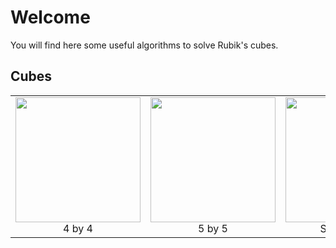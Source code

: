 # Welcome

You will find here some useful algorithms to solve Rubik's cubes.

## Cubes

<table>
    <tr>
        <td>
        <center>
        <a href="/cubes/4x4"><img src="/images/4x4.jpg" width="200" height="200" /></a>
        <div>4 by 4</div>
        </center>
        </td>
        <td>
        <center>
         <a href="/cubes/5x5"><img src="/images/5x5.png" width="200" height="200" /></a>
        <div>5 by 5</div>
        </center>
        </td>
        <td>
        <center>
         <a href="/cubes/square-one"><img src="/images/square-one.jpg" width="200" height="200" /></a>
        <div>Square One</div>
        </center>
        </td>
    </tr>
</table>
